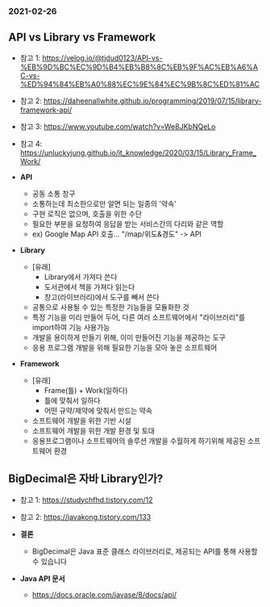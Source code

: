 ### 2021-02-26

## API vs Library vs Framework
- 참고 1: https://velog.io/@tjdud0123/API-vs-%EB%9D%BC%EC%9D%B4%EB%B8%8C%EB%9F%AC%EB%A6%AC-vs-%ED%94%84%EB%A0%88%EC%9E%84%EC%9B%8C%ED%81%AC
- 참고 2: https://daheenallwhite.github.io/programming/2019/07/15/library-framework-api/
- 참고 3: https://www.youtube.com/watch?v=We8JKbNQeLo
- 참고 4: https://unluckyjung.github.io/it_knowledge/2020/03/15/Library_Frame_Work/
- __API__
    - 공동 소통 창구
    - 소통하는데 최소한으로만 알면 되는 일종의 '약속'
    - 구현 로직은 없으며, 호출을 위한 수단
    - 필요한 부분을 요청하여 응답을 받는 서비스간의 다리와 같은 역할
    - ex) Google Map API 호출... "/map/위도&경도" -> API

- __Library__
    - [유래]
        - Library에서 가져다 쓴다
        - 도서관에서 책을 가져다 읽는다
        - 창고(라이브러리)에서 도구를 빼서 쓴다
    - 공통으로 사용될 수 있는 특정한 기능들을 모듈화한 것
    - 특정 기능을 미리 만들어 두어, 다른 여러 소프트웨어에서 "라이브러리"를 import하여 기능 사용가능
    - 개발을 용이하게 만들기 위해, 이미 만들어진 기능을 제공하는 도구
    - 응용 프로그램 개발을 위해 필요한 기능을 모아 놓은 소프트웨어

- __Framework__
    - [유래]
        - Frame(틀) + Work(일하다)
        - 틀에 맞춰서 일하다
        - 어떤 규약/제약에 맞춰서 만드는 약속
    - 소프트웨어 개발을 위한 기반 시설
    - 소프트웨어 개발을 위한 개발 환경 및 토대
    - 응용프로그램이나 소프트웨어의 솔루션 개발을 수월하게 하기위해 제공된 소프트웨어 환경

## BigDecimal은 자바 Library인가?
- 참고 1: https://studychfhd.tistory.com/12
- 참고 2: https://javakong.tistory.com/133
- __결론__
    - BigDecimal은 Java 표준 클래스 라이브러리로, 제공되는 API를 통해 사용할 수 있습니다

- __Java API 문서__
    - https://docs.oracle.com/javase/8/docs/api/